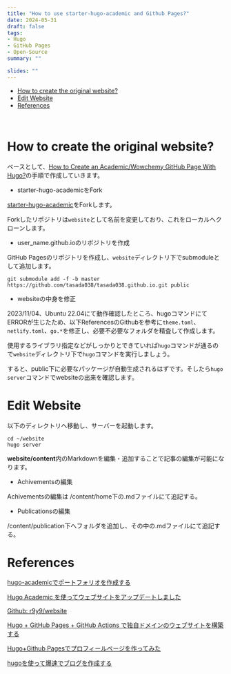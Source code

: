 ```yaml
---
title: "How to use starter-hugo-academic and Github Pages?"
date: 2024-05-31
draft: false
tags:
- Hugo
- GitHub Pages
- Open-Source
summary: ""

slides: ""
---
```


- [How to create the original website?](#how-to-create-the-original-website)
- [Edit Website](#edit-website)
- [References](#references)

<br>

# How to create the original website?

ベースとして、[How to Create an Academic/Wowchemy GitHub Page With Hugo?](https://mickaellalande.github.io/post/tutorial/how-to-create-an-academic-github-page-with-hugo/)の手順で作成していきます。




- starter-hugo-academicをFork

[starter-hugo-academic](https://github.com/wowchemy/starter-hugo-academic)をForkします。

Forkしたリポジトリは`website`として名前を変更しており、これをローカルへクローンします。

- user_name.github.ioのリポジトリを作成

GitHub Pagesのリポジトリを作成し、`website`ディレクトリ下でsubmoduleとして追加します。

```sh: terminal
git submodule add -f -b master https://github.com/tasada038/tasada038.github.io.git public
```

- websiteの中身を修正

2023/11/04、Ubuntu 22.04にて動作確認したところ、hugoコマンドにてERRORが生じたため、以下ReferencesのGithubを参考に`theme.toml`、`netlify.toml`、`go.*`を修正し、必要不必要なフォルダを精査して作成します。

使用するライブラリ指定などがしっかりとできていれば`hugo`コマンドが通るので`website`ディレクトリ下で`hugo`コマンドを実行しましょう。

すると、public下に必要なパッケージが自動生成されるはずです。そしたら`hugo server`コマンドでwebsiteの出来を確認します。


# Edit Website

以下のディレクトリへ移動し、サーバーを起動します。

```sh: terminal
cd ~/website
hugo server
```

**website/content**内のMarkdownを編集・追加することで記事の編集が可能になります。

- Achivementsの編集

Achivementsの編集は /content/home下の.mdファイルにて追記する。

- Publicationsの編集

/content/publication下へフォルダを追加し、その中の.mdファイルにて追記する。




# References

[hugo-academicでポートフォリオを作成する](https://qiita.com/junffy/items/3188671d02a771920fd7)

[Hugo Academic を使ってウェブサイトをアップデートしました](https://r9y9.github.io/blog/2022/01/18/hugo-academic/)

[Github: r9y9/website](https://github.com/r9y9/website)

[Hugo + GitHub Pages + GitHub Actions で独自ドメインのウェブサイトを構築する](https://zenn.dev/nikaera/articles/hugo-github-actions-for-github-pages)

[Hugo+Github Pagesでプロフィールページを作ってみた](https://zenn.dev/okaponta/articles/c302f58507febc)

[hugoを使って爆速でブログを作成する](https://zenn.dev/harachan/articles/a043e9a756cae4)